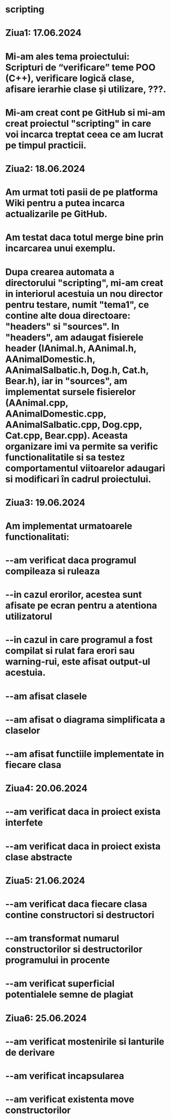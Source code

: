 # scripting

# Ziua1: 17.06.2024
# Mi-am ales tema proiectului: Scripturi de “verificare” teme POO (C++), verificare logică clase, afisare ierarhie clase și utilizare, ???.
# Mi-am creat cont pe GitHub si mi-am creat proiectul "scripting" in care voi incarca treptat ceea ce am lucrat pe timpul practicii.

# Ziua2: 18.06.2024
# Am urmat toti pasii de pe platforma Wiki pentru a putea incarca actualizarile pe GitHub.
# Am testat daca totul merge bine prin incarcarea unui exemplu.
# Dupa crearea automata a directorului "scripting", mi-am creat in interiorul acestuia un nou director pentru testare, numit "tema1", ce contine alte doua  directoare: "headers" si "sources". In "headers", am adaugat fisierele header (IAnimal.h, AAnimal.h, AAnimalDomestic.h, AAnimalSalbatic.h, Dog.h, Cat.h, Bear.h), iar in "sources", am implementat sursele fisierelor (AAnimal.cpp, AAnimalDomestic.cpp, AAnimalSalbatic.cpp, Dog.cpp, Cat.cpp, Bear.cpp). Aceasta organizare imi va permite sa verific functionalitatile si sa testez comportamentul viitoarelor adaugari si modificari în cadrul proiectului.

# Ziua3: 19.06.2024
# Am implementat urmatoarele functionalitati:
# --am verificat daca programul compileaza si ruleaza
# --in cazul erorilor, acestea sunt afisate pe ecran pentru a atentiona utilizatorul
# --in cazul in care programul a fost compilat si rulat fara erori sau warning-rui, este afisat output-ul acestuia.
# --am afisat clasele 
# --am afisat o diagrama simplificata a claselor
# --am afisat functiile implementate in fiecare clasa

# Ziua4: 20.06.2024
# --am verificat daca in proiect exista interfete
# --am verificat daca in proiect exista clase abstracte

# Ziua5: 21.06.2024
# --am verificat daca fiecare clasa contine constructori si destructori
# --am transformat numarul constructorilor si destructorilor programului in procente
# --am verificat superficial potentialele semne de plagiat

# Ziua6: 25.06.2024
# --am verificat mostenirile si lanturile de derivare
# --am verificat incapsularea
# --am verificat existenta move constructorilor